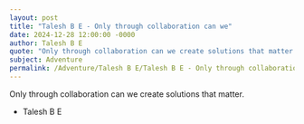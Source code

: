 ```yaml
---
layout: post
title: "Talesh B E - Only through collaboration can we"
date: 2024-12-28 12:00:00 -0000
author: Talesh B E
quote: "Only through collaboration can we create solutions that matter."
subject: Adventure
permalink: /Adventure/Talesh B E/Talesh B E - Only through collaboration can we
---
```


Only through collaboration can we create solutions that matter.

- Talesh B E
